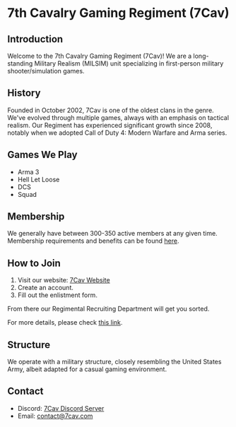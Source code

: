 # 7th Cavalry Gaming Regiment (7Cav)

## Introduction

Welcome to the 7th Cavalry Gaming Regiment (7Cav)! We are a long-standing Military Realism (MILSIM) unit specializing in first-person military shooter/simulation games.

## History

Founded in October 2002, 7Cav is one of the oldest clans in the genre. We've evolved through multiple games, always with an emphasis on tactical realism. Our Regiment has experienced significant growth since 2008, notably when we adopted Call of Duty 4: Modern Warfare and Arma series.

## Games We Play

- Arma 3
- Hell Let Loose
- DCS
- Squad

## Membership

We generally have between 300-350 active members at any given time. Membership requirements and benefits can be found [here](https://wiki.7cav.us/wiki/About_Us).

## How to Join

1. Visit our website: [7Cav Website](https://7cav.us)
2. Create an account.
3. Fill out the enlistment form.

From there our Regimental Recruiting Department will get you sorted.

For more details, please check [this link](https://wiki.7cav.us/wiki/New_Trooper_Guide).

## Structure

We operate with a military structure, closely resembling the United States Army, albeit adapted for a casual gaming environment.

## Contact

- Discord: [7Cav Discord Server](https://discord.7cav.us)
- Email: [contact@7cav.com](mailto:contact@7cav.us)
